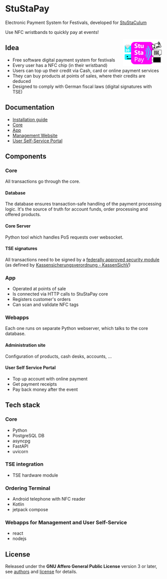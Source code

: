 StuStaPay
=========

Electronic Payment System for Festivals, developed for [StuStaCulum](https://stustaculum.de)

Use NFC wristbands to quickly pay at events!


<img style="float: right; width: 25%;" src="doc/logo.png" alt="StuStaPay logo"/>


## Idea
- Free software digital payment system for festivals
- Every user has a NFC chip (in their wristband)
- Users can top up their credit via Cash, card or online payment services
- They can buy products at points of sales, where their credits are deduced
- Designed to comply with German fiscal laws (digital signatures with TSE)


## Documentation
- [Installation guide](doc/install.md)
- [Core](doc/core.md)
- [App](doc/app.md)
- [Management Website](doc/administration.md)
- [User Self-Service Portal](doc/userportal.md)


## Components

### Core
All transactions go through the core.

#### Database
The database ensures transaction-safe handling of the payment processing logic.
It's the source of truth for account funds, order processing and offered products.

#### Core Server
Python tool which handles PoS requests over websocket.

#### TSE signatures
All transactions need to be signed by a [federally approved security module](https://de.wikipedia.org/wiki/Technische_Sicherheitseinrichtung) (as defined by [Kassensicherungsverordnung - KassenSichV](https://de.wikipedia.org/wiki/Kassensicherungsverordnung))

### App
- Operated at points of sale
- Is connected via HTTP calls to StuStaPay core
- Registers customer's orders
- Can scan and validate NFC tags


### Webapps
Each one runs on separate Python webserver, which talks to the core database.

#### Administration site
Configuration of products, cash desks, accounts, ...

#### User Self Service Portal
- Top up account with online payment
- Get payment receipts
- Pay back money after the event


## Tech stack

### Core
- Python
- PostgreSQL DB
- asyncpg
- FastAPI
- uvicorn

### TSE integration
- TSE hardware module

### Ordering Terminal
- Android telephone with NFC reader
- Kotlin
- jetpack compose

### Webapps for Management and User Self-Service
- react
- nodejs


## License

Released under the **GNU Affero General Public License** version 3 or later,
see [authors](authors.md) and [license](LICENSE) for details.
